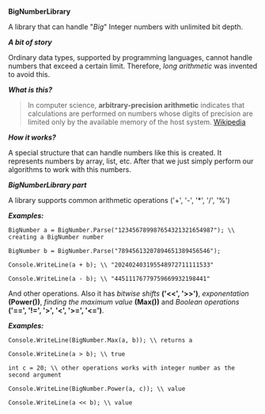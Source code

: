 **BigNumberLibrary**

A library that can handle "*Big*" Integer numbers with unlimited bit depth. 

***A bit of story***

Ordinary data types, supported by programming languages, cannot handle numbers that exceed a certain limit.
Therefore, *long arithmetic* was invented to avoid this.

***What is this?***

> In computer science, **arbitrary-precision arithmetic** indicates that calculations are performed on numbers whose digits of precision
> are limited only by the available memory of the host system. [Wikipedia](https://en.wikipedia.org/wiki/Arbitrary-precision_arithmetic)

***How it works?***

A special structure that can handle numbers like this is created. It represents numbers by array, list, etc. After that we just simply perform our 
algorithms to work with this numbers.

***BigNumberLibrary part***

A library supports common arithmetic operations ('+', '-', '*', '/', '%')

***Examples:***

`BigNumber a = BigNumber.Parse("123456789987654321321654987"); \\ creating a BigNumber number`

`BigNumber b = BigNumber.Parse("78945613207894651389456546");`

`Console.WriteLine(a + b); \\ "202402403195548972711111533"`

`Console.WriteLine(a - b); \\ "44511176779759669932198441"`

And other operations. Also it has *bitwise shifts* **('<<', '>>')**, *exponentation* **(Power())**, *finding the maximum value* **(Max())**
and *Boolean operations* **('==', '!=', '>', '<', '>=', '<=')**.

***Examples:***

`Console.WriteLine(BigNumber.Max(a, b)); \\ returns a`

`Console.WriteLine(a > b); \\ true`

`int c = 20; \\ other operations works with integer number as the second argument`

`Console.WriteLine(BigNumber.Power(a, c)); \\ value`

`Console.WriteLine(a << b); \\ value`

